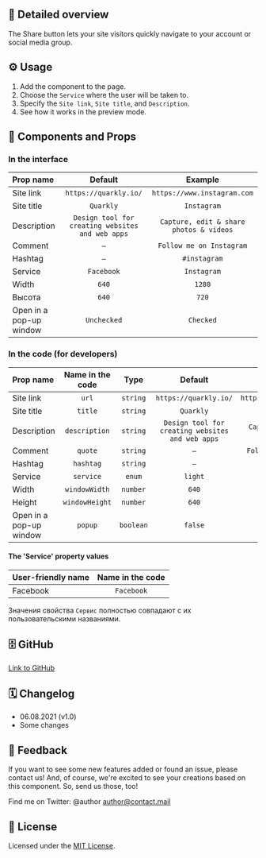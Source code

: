 ## 📖 Detailed overview

The Share button lets your site visitors quickly navigate to your account or social media group.

## ⚙️ Usage

1. Add the component to the page.
2. Choose the `Service` where the user will be taken to.
3. Specify the `Site link`, `Site title`, and `Description`.
4. See how it works in the preview mode.

## 🧩 Components and Props

### In the interface

| Prop name               |                     Default                      |                 Example                 |
| :---------------------- | :----------------------------------------------: | :-------------------------------------: |
| Site link               |              `https://quarkly.io/`               |       `https://www.instagram.com`       |
| Site title              |                    `Quarkly`                     |               `Instagram`               |
| Description             | `Design tool for creating websites and web apps` | `Capture, edit & share photos & videos` |
| Comment                 |                       `–`                        |        `Follow me on Instagram`         |
| Hashtag                 |                       `–`                        |              `#instagram`               |
| Service                 |                    `Facebook`                    |               `Instagram`               |
| Width                   |                      `640`                       |                 `1280`                  |
| Высота                  |                      `640`                       |                  `720`                  |
| Open in a pop-up window |                   `Unchecked`                    |                `Checked`                |

### In the code (for developers)

| Prop name               | Name in the code |   Type    |                     Default                      |                 Example                 |
| :---------------------- | :--------------: | :-------: | :----------------------------------------------: | :-------------------------------------: |
| Site link               |      `url`       | `string`  |              `https://quarkly.io/`               |       `https://www.instagram.com`       |
| Site title              |     `title`      | `string`  |                    `Quarkly`                     |               `Instagram`               |
| Description             |  `description`   | `string`  | `Design tool for creating websites and web apps` | `Capture, edit & share photos & videos` |
| Comment                 |     `quote`      | `string`  |                       `–`                        |        `Follow me on Instagram`         |
| Hashtag                 |    `hashtag`     | `string`  |                       `–`                        |              `#instagram`               |
| Service                 |    `service`     |  `enum`   |                     `light`                      |                 `dark`                  |
| Width                   |  `windowWidth`   | `number`  |                      `640`                       |                 `1280`                  |
| Height                  |  `windowHeight`  | `number`  |                      `640`                       |                  `720`                  |
| Open in a pop-up window |     `popup`      | `boolean` |                     `false`                      |                 `true`                  |

#### The 'Service' property values

| User-friendly name | Name in the code |
| :----------------- | :--------------: |
| Facebook           |    `Facebook`    |

Значения свойства `Сервис` полностью совпадают с их пользовательскими названиями.

## 🗄 GitHub

[Link to GitHub](https://github.com/quarkly/community-kit/tree/master/src/ReCaptcha)

## 🗓 Changelog

-   06.08.2021 (v1.0)
-   Some changes

## 📮 Feedback

If you want to see some new features added or found an issue, please contact us! And, of course, we're excited to see your creations based on this component. So, send us those, too!

Find me on Twitter: @author [author@contact.mail](mailto:author@contact.mail)

## 📝 License

Licensed under the [MIT License](./LICENSE).
